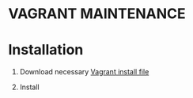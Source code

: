 
# VAGRANT MAINTENANCE
                
# Installation

1. Download necessary [Vagrant install file](https://www.vagrantup.com/downloads.html)

2. Install 


  
  
